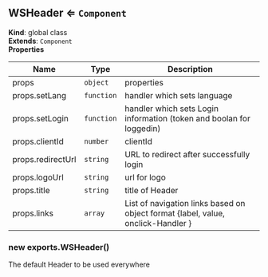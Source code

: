 <a name="WSHeader"></a>

## WSHeader ⇐ <code>Component</code>
**Kind**: global class  
**Extends**: <code>Component</code>  
**Properties**

| Name | Type | Description |
| --- | --- | --- |
| props | <code>object</code> | properties |
| props.setLang | <code>function</code> | handler which sets language |
| props.setLogin | <code>function</code> | handler which sets Login information (token and boolan for loggedin) |
| props.clientId | <code>number</code> | clientId |
| props.redirectUrl | <code>string</code> | URL to redirect after successfully login |
| props.logoUrl | <code>string</code> | url for logo |
| props.title | <code>string</code> | title of Header |
| props.links | <code>array</code> | List of navigation links based on object format {label, value, onclick-Handler } |

<a name="new_WSHeader_new"></a>

### new exports.WSHeader()
The default Header to be used everywhere

